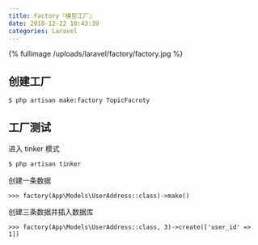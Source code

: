 ```yaml
---
title: Factory『模型工厂』
date: 2018-12-22 10:43:39
categories: Laravel
---
```


{% fullimage /uploads/laravel/factory/factory.jpg %}

<!-- more -->

## 创建工厂

```bash
$ php artisan make:factory TopicFacroty
```

## 工厂测试

进入 tinker 模式

```bash
$ php artisan tinker
```

创建一条数据

```tinker
>>> factory(App\Models\UserAddress::class)->make()
```

创建三条数据并插入数据库

```tinker
>>> factory(App\Models\UserAddress::class, 3)->create(['user_id' => 1])
```



